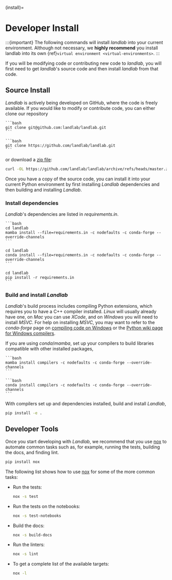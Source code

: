 (install)=

# Developer Install

:::{important}
The following commands will install *landlab* into your current environment. Although
not necessary, we **highly recommend** you install landlab into its own
{ref}`virtual environment <virtual-environments>`.
:::

If you will be modifying code or contributing new code to *landlab*, you will first
need to get *landlab*'s source code and then install *landlab* from that code.

## Source Install

*Landlab* is actively being developed on GitHub, where the code is freely available.
If you would like to modify or contribute code, you can either clone our
repository

````{tab} ssh
```bash
git clone git@github.com:landlab/landlab.git
```
````

````{tab} https
```bash
git clone https://github.com/landlab/landlab.git
```
````

or download a [zip file](https://github.com/landlab/landlab/archive/refs/heads/master.zip):

```bash
curl -OL https://github.com/landlab/landlab/archive/refs/heads/master.zip
```

Once you have a copy of the source code, you can install it into your current
Python environment by first installing *Landlab* dependencies and then building
and installing *Landlab*.

### Install dependencies

*Landlab*'s dependencies are listed in *requirements.in*.

````{tab} mamba
```bash
cd landlab
mamba install --file=requirements.in -c nodefaults -c conda-forge --override-channels
```
````

````{tab} conda
cd landlab
conda install --file=requirements.in -c nodefaults -c conda-forge --override-channels
```
````

````{tab} pip
cd landlab
pip install -r requirements.in
```
````

### Build and install *Landlab*

*Landlab*'s build process includes compiling Python extensions, which requires
you to have a C++ compiler installed. *Linux* will usually already have one,
on *Mac* you can use *XCode*, and on *Windows* you will need to install *MSVC*.
For help on installing *MSVC*, you may want to refer to the *conda-forge* page
on [compiling code on Windows](https://conda-forge.org/docs/maintainer/knowledge_base/#particularities-on-windows)
or the [Python wiki page for Windows compilers](https://wiki.python.org/moin/WindowsCompilers).

If you are using *conda*/*mamba*, set up your compilers to build libraries
compatible with other installed packages,

````{tab} mamba
```bash
mamba install compilers -c nodefaults -c conda-forge --override-channels
```
````

````{tab} conda
```bash
conda install compilers -c nodefaults -c conda-forge --override-channels
```
````

With compilers set up and dependencies installed, build and install *Landlab*,

```bash
pip install -e .
```

## Developer Tools

Once you start developing with *Landlab*, we recommend that you use [nox]  to
automate common tasks such as, for example, running the tests, building the docs, and
finding lint.

```bash
pip install nox
```

The following list shows how to use [nox] for some of the more common tasks:

- Run the tests:

  ```bash
  nox -s test
  ```

- Run the tests on the notebooks:

  ```bash
  nox -s test-notebooks
  ```

- Build the docs:

  ```bash
  nox -s build-docs
  ```

- Run the linters:

  ```bash
  nox -s lint
  ```

- To get a complete list of the available targets:

  ```bash
  nox -l
  ```

[nox]: https://nox.thea.codes/en/stable/
